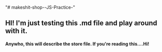 "# makeshit-shop--JS-Practice-" 

## HI! I'm just testing this .md file and play around with it.

#### Anywho, this will describe the store file. If you're reading this....Hi!
